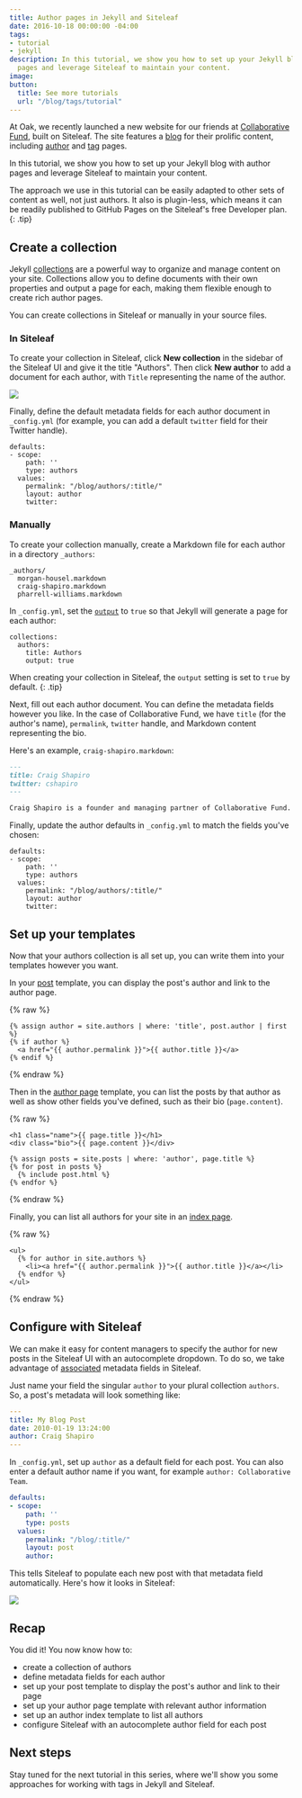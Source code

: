 ```yaml
---
title: Author pages in Jekyll and Siteleaf
date: 2016-10-18 00:00:00 -04:00
tags:
- tutorial
- jekyll
description: In this tutorial, we show you how to set up your Jekyll blog with author
  pages and leverage Siteleaf to maintain your content.
image: 
button:
  title: See more tutorials
  url: "/blog/tags/tutorial"
---
```


At Oak, we recently launched a new website for our friends at [Collaborative Fund](http://www.collaborativefund.com/), built on Siteleaf. The site features a [blog](http://www.collaborativefund.com/blog/) for their prolific content, including [author](http://www.collaborativefund.com/blog/authors/morgan/) and [tag](http://www.collaborativefund.com/blog/tags/featured/) pages.

In this tutorial, we show you how to set up your Jekyll blog with author pages and leverage Siteleaf to maintain your content.


The approach we use in this tutorial can be easily adapted to other sets of content as well, not just authors. It also is plugin-less, which means it can be readily published to GitHub Pages on the Siteleaf's free Developer plan.
{: .tip}

## Create a collection

Jekyll [collections](https://jekyllrb.com/docs/collections/) are a powerful way to organize and manage content on your site. Collections allow you to define documents with their own properties and output a page for each, making them flexible enough to create rich author pages.

You can create collections in Siteleaf or manually in your source files.

### In Siteleaf

To create your collection in Siteleaf, click **New collection** in the sidebar of the Siteleaf UI and give it the title "Authors". Then click **New author** to add a document for each author, with `Title` representing the name of the author.

![](/uploads/author-collection.png)

Finally, define the default metadata fields for each author document in `_config.yml` (for example, you can add a default `twitter` field for their Twitter handle).

```
defaults:
- scope:
    path: ''
    type: authors
  values:
    permalink: "/blog/authors/:title/"
    layout: author
    twitter: 
```

### Manually

To create your collection manually, create a Markdown file for each author in a directory `_authors`:

```
_authors/
  morgan-housel.markdown
  craig-shapiro.markdown
  pharrell-williams.markdown
```

In `_config.yml`, set the [`output`](https://jekyllrb.com/docs/collections/#step-3-optionally-render-your-collections-documents-into-independent-files) to `true` so that Jekyll will generate a page for each author:

```
collections:
  authors:
    title: Authors
    output: true
```

When creating your collection in Siteleaf, the `output` setting is set to `true` by default.
{: .tip}

Next, fill out each author document. You can define the metadata fields however you like. In the case of Collaborative Fund, we have `title` (for the author's name), `permalink`, `twitter` handle, and Markdown content representing the bio.

Here's an example, `craig-shapiro.markdown`:

```markdown
---
title: Craig Shapiro
twitter: cshapiro
---

Craig Shapiro is a founder and managing partner of Collaborative Fund.
```

Finally, update the author defaults in `_config.yml` to match the fields you've chosen:

```
defaults:
- scope:
    path: ''
    type: authors
  values:
    permalink: "/blog/authors/:title/"
    layout: author
    twitter: 
```

## Set up your templates

Now that your authors collection is all set up, you can write them into your templates however you want.

In your [post](http://www.collaborativefund.com/blog/the-villain-test/) template, you can display the post's author and link to the author page.

{% raw %}
```liquid
{% assign author = site.authors | where: 'title', post.author | first %}
{% if author %}
  <a href="{{ author.permalink }}">{{ author.title }}</a>
{% endif %}
```
{% endraw %}

Then in the [author page](http://www.collaborativefund.com/blog/authors/craig/) template, you can list the posts by that author as well as show other fields you've defined, such as their bio (`page.content`).

{% raw %}
```liquid
<h1 class="name">{{ page.title }}</h1>
<div class="bio">{{ page.content }}</div>

{% assign posts = site.posts | where: 'author', page.title %}
{% for post in posts %}
  {% include post.html %}
{% endfor %}

```
{% endraw %}

Finally, you can list all authors for your site in an [index page](http://www.collaborativefund.com/blog/authors/).

{% raw %}
```liquid
<ul>
  {% for author in site.authors %}
    <li><a href="{{ author.permalink }}">{{ author.title }}</a></li>
  {% endfor %}
</ul>
```
{% endraw %}

## Configure with Siteleaf

We can make it easy for content managers to specify the author for new posts in the Siteleaf UI with an autocomplete dropdown. To do so, we take advantage of [associated](https://learn.siteleaf.com/content/metadata/#collection-fields) metadata fields in Siteleaf.

Just name your field the singular `author` to your plural collection `authors`. So, a post's metadata will look something like:

```yml
---
title: My Blog Post
date: 2010-01-19 13:24:00
author: Craig Shapiro
---
```

In `_config.yml`, set up `author` as a default field for each post. You can also enter a default author name if you want, for example `author: Collaborative Team`.

```yml
defaults:
- scope:
    path: ''
    type: posts
  values:
    permalink: "/blog/:title/"
    layout: post
    author: 
```

This tells Siteleaf to populate each new post with that metadata field automatically. Here's how it looks in Siteleaf:

![](/uploads/author-select.gif)

## Recap

You did it! You now know how to:

- create a collection of authors
- define metadata fields for each author
- set up your post template to display the post's author and link to their page
- set up your author page template with relevant author information
- set up an author index template to list all authors
- configure Siteleaf with an autocomplete author field for each post

## Next steps

Stay tuned for the next tutorial in this series, where we'll show you some approaches for working with tags in Jekyll and Siteleaf.
